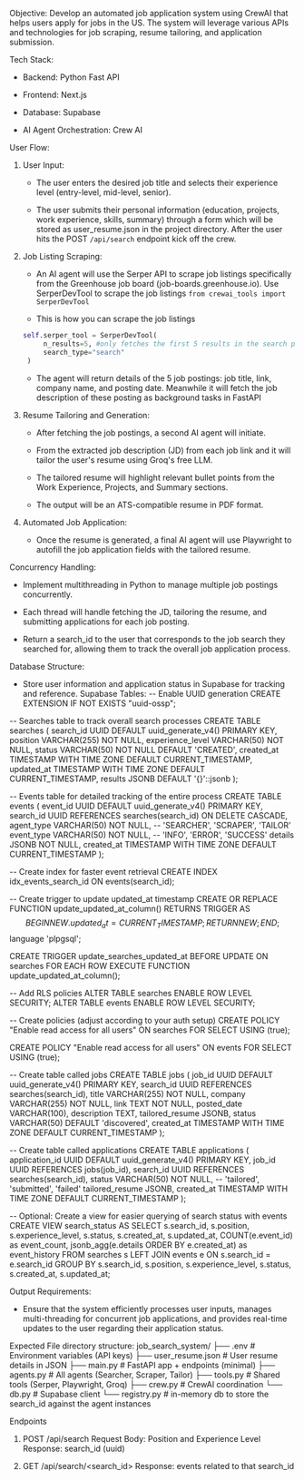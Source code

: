 Objective: Develop an automated job application system using CrewAI that helps users apply for jobs in the US. The system will leverage various APIs and technologies for job scraping, resume tailoring, and application submission.

Tech Stack:

- Backend: Python Fast API

- Frontend: Next.js

- Database: Supabase

- AI Agent Orchestration: Crew AI


User Flow:

1. User Input:

   - The user enters the desired job title and selects their experience level (entry-level, mid-level, senior).

   - The user submits their personal information (education, projects, work experience, skills, summary) through a form which will be stored as user_resume.json in the project directory. After the user hits the POST `/api/search` endpoint kick off the crew.

2. Job Listing Scraping:

   - An AI agent will use the Serper API to scrape job listings specifically from the Greenhouse job board (job-boards.greenhouse.io). Use SerperDevTool to scrape the job listings `from crewai_tools import SerperDevTool`

   - This is how you can scrape the job listings
   ```python
   self.serper_tool = SerperDevTool(
        n_results=5, #only fetches the first 5 results in the search page
        search_type="search"
    )
   ```

   - The agent will return details of the 5 job postings: job title, link, company name, and posting date. Meanwhile it will fetch the job description of these posting as background tasks in FastAPI

3. Resume Tailoring and Generation:

   - After fetching the job postings, a second AI agent will initiate.

   - From the extracted job description (JD) from each job link and it will tailor the user's resume using Groq's free LLM.

   - The tailored resume will highlight relevant bullet points from the Work Experience, Projects, and Summary sections.

   - The output will be an ATS-compatible resume in PDF format.

4. Automated Job Application:

   - Once the resume is generated, a final AI agent will use Playwright to autofill the job application fields with the tailored resume.

Concurrency Handling:

- Implement multithreading in Python to manage multiple job postings concurrently.

- Each thread will handle fetching the JD, tailoring the resume, and submitting applications for each job posting.

- Return a search_id to the user that corresponds to the job search they searched for, allowing them to track the overall job application process. 

Database Structure:

- Store user information and application status in Supabase for tracking and reference.
Supabase Tables:
-- Enable UUID generation
CREATE EXTENSION IF NOT EXISTS "uuid-ossp";

-- Searches table to track overall search processes
CREATE TABLE searches (
    search_id UUID DEFAULT uuid_generate_v4() PRIMARY KEY,
    position VARCHAR(255) NOT NULL,
    experience_level VARCHAR(50) NOT NULL,
    status VARCHAR(50) NOT NULL DEFAULT 'CREATED',
    created_at TIMESTAMP WITH TIME ZONE DEFAULT CURRENT_TIMESTAMP,
    updated_at TIMESTAMP WITH TIME ZONE DEFAULT CURRENT_TIMESTAMP,
    results JSONB DEFAULT '{}'::jsonb
);

-- Events table for detailed tracking of the entire process
CREATE TABLE events (
    event_id UUID DEFAULT uuid_generate_v4() PRIMARY KEY,
    search_id UUID REFERENCES searches(search_id) ON DELETE CASCADE,
    agent_type VARCHAR(50) NOT NULL,  -- 'SEARCHER', 'SCRAPER', 'TAILOR'
    event_type VARCHAR(50) NOT NULL,  -- 'INFO', 'ERROR', 'SUCCESS'
    details JSONB NOT NULL,
    created_at TIMESTAMP WITH TIME ZONE DEFAULT CURRENT_TIMESTAMP
);

-- Create index for faster event retrieval
CREATE INDEX idx_events_search_id ON events(search_id);

-- Create trigger to update updated_at timestamp
CREATE OR REPLACE FUNCTION update_updated_at_column()
RETURNS TRIGGER AS $$
BEGIN
    NEW.updated_at = CURRENT_TIMESTAMP;
    RETURN NEW;
END;
$$ language 'plpgsql';

CREATE TRIGGER update_searches_updated_at
    BEFORE UPDATE ON searches
    FOR EACH ROW
    EXECUTE FUNCTION update_updated_at_column();

-- Add RLS policies
ALTER TABLE searches ENABLE ROW LEVEL SECURITY;
ALTER TABLE events ENABLE ROW LEVEL SECURITY;

-- Create policies (adjust according to your auth setup)
CREATE POLICY "Enable read access for all users" ON searches
    FOR SELECT
    USING (true);

CREATE POLICY "Enable read access for all users" ON events
    FOR SELECT
    USING (true);

-- Create table called jobs
CREATE TABLE jobs (
    job_id UUID DEFAULT uuid_generate_v4() PRIMARY KEY,
    search_id UUID REFERENCES searches(search_id),
    title VARCHAR(255) NOT NULL,
    company VARCHAR(255) NOT NULL,
    link TEXT NOT NULL,
    posted_date VARCHAR(100),
    description TEXT,
    tailored_resume JSONB,
    status VARCHAR(50) DEFAULT 'discovered',
    created_at TIMESTAMP WITH TIME ZONE DEFAULT CURRENT_TIMESTAMP
);

-- Create table called applications
CREATE TABLE applications (
    application_id UUID DEFAULT uuid_generate_v4() PRIMARY KEY,
    job_id UUID REFERENCES jobs(job_id),
    search_id UUID REFERENCES searches(search_id),
    status VARCHAR(50) NOT NULL, -- 'tailored', 'submitted', 'failed'
    tailored_resume JSONB,
    created_at TIMESTAMP WITH TIME ZONE DEFAULT CURRENT_TIMESTAMP
);

-- Optional: Create a view for easier querying of search status with events
CREATE VIEW search_status AS
SELECT 
    s.search_id,
    s.position,
    s.experience_level,
    s.status,
    s.created_at,
    s.updated_at,
    COUNT(e.event_id) as event_count,
    jsonb_agg(e.details ORDER BY e.created_at) as event_history
FROM searches s
LEFT JOIN events e ON s.search_id = e.search_id
GROUP BY s.search_id, s.position, s.experience_level, s.status, s.created_at, s.updated_at;


Output Requirements:

- Ensure that the system efficiently processes user inputs, manages multi-threading for concurrent job applications, and provides real-time updates to the user regarding their application status.

Expected File directory structure:
job_search_system/
├── .env                # Environment variables (API keys)
├── user_resume.json    # User resume details in JSON
├── main.py        # FastAPI app + endpoints (minimal) 
├── agents.py      # All agents (Searcher, Scraper, Tailor)
├── tools.py       # Shared tools (Serper, Playwright, Groq)
├── crew.py        # CrewAI coordination
└── db.py          # Supabase client
└── registry.py    # in-memory db to store the search_id against the agent instances

Endpoints
1. POST /api/search
Request Body: Position and Experience Level
Response: search_id (uuid)

2. GET /api/search/<search_id>
Response: events related to that search_id
